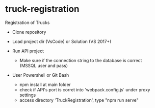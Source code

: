 # truck-registration
Registration of Trucks


- Clone repository

- Load project dir (VsCode) or Solution (VS 2017+)

- Run API project
	- Make sure if the connection string to the database is correct (MSSQL user and pass)

- User Powershell or Git Bash
	- npm install at main folder
	- check if API's port is corret into 'webpack.config.js' under proxy settings
	- access directory 'TruckRegistration', type "npm run serve"